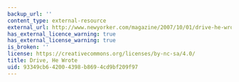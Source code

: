 ```yaml
---
backup_url: ''
content_type: external-resource
external_url: http://www.newyorker.com/magazine/2007/10/01/drive-he-wrote
has_external_licence_warning: true
has_external_license_warning: true
is_broken: ''
license: https://creativecommons.org/licenses/by-nc-sa/4.0/
title: Drive, He Wrote
uid: 93349cb6-4200-4398-b869-4cd9bf209f97
---
```


